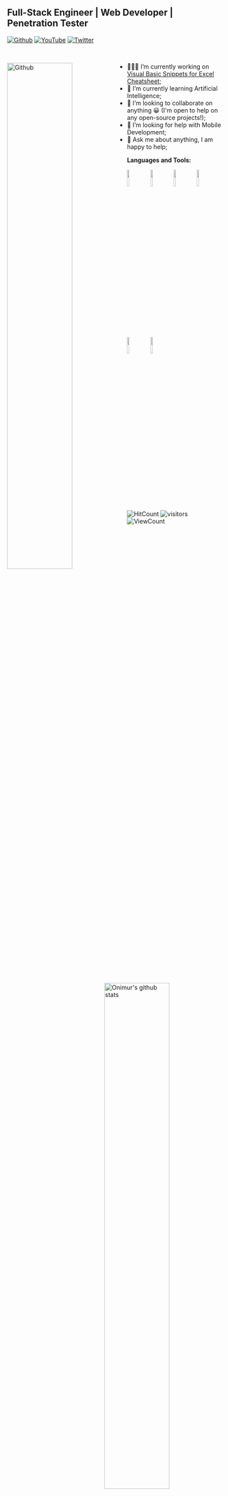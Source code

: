 <!-- Your title -->
## Full-Stack Engineer | Web Developer | Penetration Tester

<!-- Your badges
You can use the website to generate badges: https://shields.io/
-->

[![Github](https://img.shields.io/badge/-Github-000?style=plastic&logo=appveyor)](https://github.com/ghostlypy)
[![YouTube](https://img.shields.io/badge/-youtube-red?style=plastic&logo=appveyor)](https://www.youtube.com/channel/UCnMcOdlU57Bsa5-rbyY7Neg)
[![Twitter](https://img.shields.io/badge/-Twitter-blue?style=plastic&logo=appveyor)](https://www.twitter.com/ghostlypy/)

&nbsp;

<!-- Any image aligned to the right. Beware the width -->
<img width="55%" align="left" alt="Github" src="https://raw.githubusercontent.com/onimur/.github/master/.resources/git-header.svg" />

- 👨🏽‍💻 I’m currently working on [Visual Basic Snippets for Excel Cheatsheet](https://github.com/GhostlyPy);
- 🌱 I’m currently learning Artificial Intelligence; 
- 👯 I’m looking to collaborate on anything 😀 (I'm open to help on any open-source projects!);
- 🤔 I’m looking for help with Mobile Development;
- 💬 Ask me about anything, I am happy to help;

**Languages and Tools:** 

<!-- Your github readme stats
You can use this api: https://github.com/anuraghazra/github-readme-stats
-->
<p>
  <a href="https://github.com/GhostlyPy">
    <img width="55%" align="right" alt="Onimur's github stats" src="https://github-readme-stats.vercel.app/api?username=ghostlypy&show_icons=true&hide_border=true" />
  </a>
  
  <!-- Your languages and tools. Be careful with the alignment. 
  You can use this sites to get logos: https://www.vectorlogo.zone or https://simpleicons.org/
  -->
  <code><img width="10%" src="https://www.vectorlogo.zone/logos/w3_html5/w3_html5-ar21.svg"></code>
  <code><img width="10%" src="https://www.vectorlogo.zone/logos/netlifyapp_watercss/netlifyapp_watercss-ar21.svg"></code>
  <code><img width="10%" src="https://www.vectorlogo.zone/logos/javascript/javascript-horizontal.svg"></code>
  <code><img width="10%" src="https://www.vectorlogo.zone/logos/php/php-icon.svg"></code>
  <br />
  <code><img width="10%" src="https://www.vectorlogo.zone/logos/gnu_bash/gnu_bash-icon.svg"></code>
  <code><img width="10%" src="https://www.vectorlogo.zone/logos/linux/linux-ar21.svg"></code>
</p>

<!-- Your hits or visitors
site: http://hits.dwyl.com or https://visitor-badge.glitch.me
Both apis are in trouble due to the number of requests, if you know any other to register visitors, great
-->
<p align="left">
  <img alt="HitCount" src="http://hits.dwyl.com/ghostlypy/ghostlypy.svg" />
  <img alt="visitors" src="https://visitor-badge.glitch.me/badge?page_id=ghostlypy.ghostlypy" />
  <!-- https://github.com/wesky93/views this is a clone of the hits -->
  <img alt="ViewCount" src="https://views.whatilearened.today/views/github/ghostlypy/ghostlypy.svg" />
</p>
